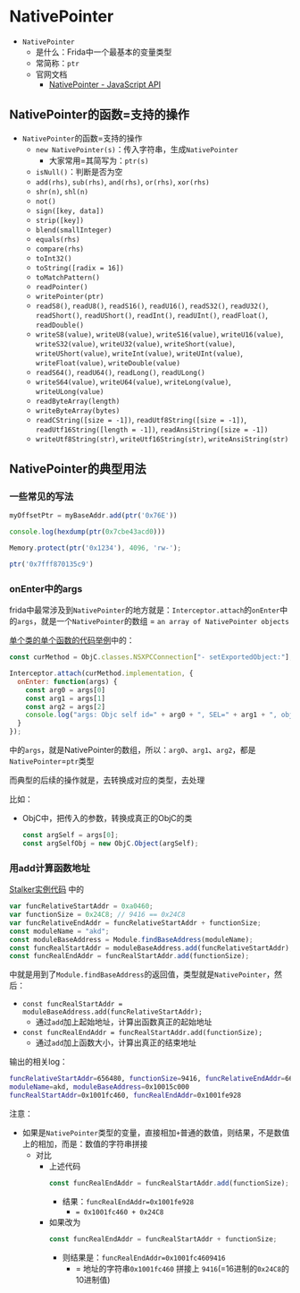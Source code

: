 # NativePointer

* `NativePointer`
  * 是什么：Frida中一个最基本的变量类型
  * 常简称：`ptr`
  * 官网文档
    * [NativePointer - JavaScript API](https://frida.re/docs/javascript-api/#nativepointer)

## NativePointer的函数=支持的操作

* `NativePointer`的函数=支持的操作
  * `new NativePointer(s)`：传入字符串，生成`NativePointer`
    * 大家常用=其简写为：`ptr(s)`
  * `isNull()`：判断是否为空
  * `add(rhs)`, `sub(rhs)`, `and(rhs)`, `or(rhs)`, `xor(rhs)`
  * `shr(n)`, `shl(n)`
  * `not()`
  * `sign([key, data])`
  * `strip([key])`
  * `blend(smallInteger)`
  * `equals(rhs)`
  * `compare(rhs)`
  * `toInt32()`
  * `toString([radix = 16])`
  * `toMatchPattern()`
  * `readPointer()`
  * `writePointer(ptr)`
  * `readS8()`, `readU8()`, `readS16()`, `readU16()`, `readS32()`, `readU32()`, `readShort()`, `readUShort()`, `readInt()`, `readUInt()`, `readFloat()`, `readDouble()`
  * `writeS8(value)`, `writeU8(value)`, `writeS16(value)`, `writeU16(value)`, `writeS32(value)`, `writeU32(value)`, `writeShort(value)`, `writeUShort(value)`, `writeInt(value)`, `writeUInt(value)`, `writeFloat(value)`, `writeDouble(value)`
  * `readS64()`, `readU64()`, `readLong()`, `readULong()`
  * `writeS64(value)`, `writeU64(value)`, `writeLong(value)`, `writeULong(value)`
  * `readByteArray(length)`
  * `writeByteArray(bytes)`
  * `readCString([size = -1])`, `readUtf8String([size = -1])`, `readUtf16String([length = -1])`, `readAnsiString([size = -1])`
  * `writeUtf8String(str)`, `writeUtf16String(str)`, `writeAnsiString(str)`

## NativePointer的典型用法

### 一些常见的写法

```js
myOffsetPtr = myBaseAddr.add(ptr('0x76E'))

console.log(hexdump(ptr(0x7cbe43acd0)))

Memory.protect(ptr('0x1234'), 4096, 'rw-');

ptr('0x7fff870135c9')
```

### onEnter中的args

frida中最常涉及到`NativePointer`的地方就是：`Interceptor.attach`的`onEnter`中的`args`，就是一个`NativePointer`的数组 = `an array of NativePointer objects`

[单个类的单个函数的代码举例](../../../frida_example/frida/ios_objc/hook_func/single_cls_single_func.md)中的：

```js
const curMethod = ObjC.classes.NSXPCConnection["- setExportedObject:"];

Interceptor.attach(curMethod.implementation, {
  onEnter: function(args) {
    const arg0 = args[0]
    const arg1 = args[1]
    const arg2 = args[2]
    console.log("args: Objc self id=" + arg0 + ", SEL=" + arg1 + ", objcRealArg1=" + arg2);
  }
});
```

中的`args`，就是NativePointer的数组，所以：`arg0`、`arg1`、`arg2`，都是`NativePointer`=`ptr`类型

而典型的后续的操作就是，去转换成对应的类型，去处理

比如：

* ObjC中，把传入的参数，转换成真正的ObjC的类
  ```js
  const argSelf = args[0];
  const argSelfObj = new ObjC.Object(argSelf);
  ```

### 用add计算函数地址

[Stalker实例代码](../../../frida_example/frida/ios_objc/stalker/README.md) 中的

```js
var funcRelativeStartAddr = 0xa0460;
var functionSize = 0x24C8; // 9416 == 0x24C8
var funcRelativeEndAddr = funcRelativeStartAddr + functionSize;
const moduleName = "akd";
const moduleBaseAddress = Module.findBaseAddress(moduleName);
const funcRealStartAddr = moduleBaseAddress.add(funcRelativeStartAddr);
const funcRealEndAddr = funcRealStartAddr.add(functionSize);
```

中就是用到了`Module.findBaseAddress`的返回值，类型就是`NativePointer`，然后：

* `const funcRealStartAddr = moduleBaseAddress.add(funcRelativeStartAddr);`
  * 通过`add`加上起始地址，计算出函数真正的起始地址
* `const funcRealEndAddr = funcRealStartAddr.add(functionSize);`
  * 通过`add`加上函数大小，计算出真正的结束地址

输出的相关log：

```bash
funcRelativeStartAddr=656480, functionSize=9416, funcRelativeEndAddr=665896
moduleName=akd, moduleBaseAddress=0x10015c000
funcRealStartAddr=0x1001fc460, funcRealEndAddr=0x1001fe928
```

注意：

* 如果是`NativePointer`类型的变量，直接相加`+`普通的数值，则结果，不是数值上的相加，而是：数值的字符串拼接
  * 对比
    * 上述代码
      ```js
      const funcRealEndAddr = funcRealStartAddr.add(functionSize);
      ```
      * 结果：`funcRealEndAddr=0x1001fe928`
        * `= 0x1001fc460 + 0x24C8`
    * 如果改为
      ```js
      const funcRealEndAddr = funcRealStartAddr + functionSize;
      ```
      * 则结果是：`funcRealEndAddr=0x1001fc4609416`
        * = 地址的字符串`0x1001fc460` 拼接上 `9416`(=16进制的`0x24C8`的10进制值)
